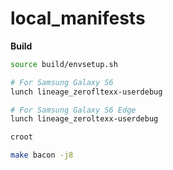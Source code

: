 # local_manifests

**Build**
```bash
source build/envsetup.sh

# For Samsung Galaxy S6
lunch lineage_zerofltexx-userdebug

# For Samsung Galaxy S6 Edge
lunch lineage_zeroltexx-userdebug

croot

make bacon -j8
```


